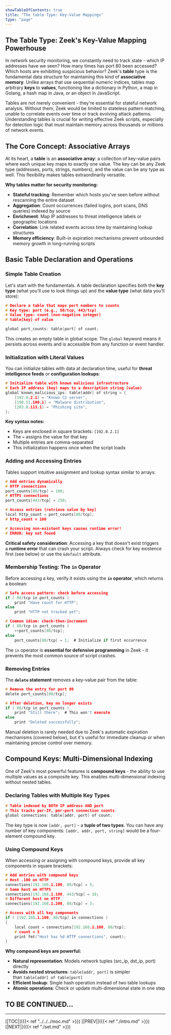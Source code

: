 ```yaml
---
showTableOfContents: true
title: "The table Type: Key-Value Mappings"
type: "page"
---
```

## The Table Type: Zeek's Key-Value Mapping Powerhouse

In network security monitoring, we constantly need to track state - which IP addresses have we seen? How many times has port 80 been accessed? Which hosts are exhibiting suspicious behavior? Zeek's **table** type is the fundamental data structure for maintaining this kind of **associative memory**. Unlike arrays that use sequential numeric indices, tables map arbitrary **keys** to **values**, functioning like a dictionary in Python, a map in Golang, a hash map in Java, or an object in JavaScript.

Tables are not merely convenient - they're essential for stateful network analysis. Without them, Zeek would be limited to stateless pattern matching, unable to correlate events over time or track evolving attack patterns. Understanding tables is crucial for writing effective Zeek scripts, especially for detection logic that must maintain memory across thousands or millions of network events.


## The Core Concept: Associative Arrays

At its heart, a **table** is an **associative array**: a collection of key-value pairs where each unique key maps to exactly one value. The key can be any Zeek type (addresses, ports, strings, numbers), and the value can be any type as well. This flexibility makes tables extraordinarily versatile.

**Why tables matter for security monitoring:**

- **Stateful tracking**: Remember which hosts you've seen before without rescanning the entire dataset
- **Aggregation**: Count occurrences (failed logins, port scans, DNS queries) indexed by source
- **Enrichment**: Map IP addresses to threat intelligence labels or geographic locations
- **Correlation**: Link related events across time by maintaining lookup structures
- **Memory efficiency**: Built-in expiration mechanisms prevent unbounded memory growth in long-running scripts

## Basic Table Declaration and Operations

### Simple Table Creation

Let's start with the fundamentals. A table declaration specifies both the **key type** (what you'll use to look things up) and the **value type** (what data you'll store):


```c
# Declare a table that maps port numbers to counts
# Key type: port (e.g., 80/tcp, 443/tcp)
# Value type: count (non-negative integer)
# table[key] of value

global port_counts: table[port] of count;
```

This creates an empty table in global scope. The `global` keyword means it persists across events and is accessible from any function or event handler.


### Initialization with Literal Values

You can initialize tables with data at declaration time, useful for **threat intelligence feeds** or **configuration lookups**:

```c
# Initialize table with known malicious infrastructure
# Each IP address (key) maps to a description string (value)
global known_malicious_ips: table[addr] of string = {
    [192.0.2.1] = "Known C2 server",          
    [198.51.100.1] = "Malware distribution",  
    [203.0.113.1] = "Phishing site",          
};
```

**Key syntax notes:**

- Keys are enclosed in square brackets: `[192.0.2.1]`
- The `=` assigns the value for that key
- Multiple entries are comma-separated
- This initialization happens once when the script loads

### Adding and Accessing Entries

Tables support intuitive assignment and lookup syntax similar to arrays:

```c
# Add entries dynamically
# HTTP connections
port_counts[80/tcp] = 100;   
# HTTPS connections
port_counts[443/tcp] = 250;  

# Access entries (retrieve value by key)
local http_count = port_counts[80/tcp];  
# http_count = 100

# Accessing non-existent keys causes runtime error!
# ERROR: key not found
```

**Critical safety consideration**: Accessing a key that doesn't exist triggers a **runtime error** that can crash your script. Always check for key existence first (see below) or use the `&default` attribute.


### Membership Testing: The `in` Operator

Before accessing a key, verify it exists using the **`in` operator**, which returns a boolean:

```c
# Safe access pattern: check before accessing
if ( 80/tcp in port_counts )
    print "Have count for HTTP";
else
    print "HTTP not tracked yet";

# Common idiom: check-then-increment
if ( 80/tcp in port_counts )
    ++port_counts[80/tcp];
else
    port_counts[80/tcp] = 1;  # Initialize if first occurrence
```

The `in` operator is **essential for defensive programming** in Zeek - it prevents the most common source of script crashes.


### Removing Entries

The **`delete` statement** removes a key-value pair from the table:

```c
# Remove the entry for port 80
delete port_counts[80/tcp];

# After deletion, key no longer exists
if ( 80/tcp in port_counts )
    print "Still there";  # This won't execute
else
    print "Deleted successfully";
```

Manual deletion is rarely needed due to Zeek's automatic expiration mechanisms (covered below), but it's useful for immediate cleanup or when maintaining precise control over memory.

## Compound Keys: Multi-Dimensional Indexing

One of Zeek's most powerful features is **compound keys** - the ability to use multiple values as a composite key. This enables multi-dimensional indexing without nested tables.



### Declaring Tables with Multiple Key Types


```c
# Table indexed by BOTH IP address AND port
# This tracks per-IP, per-port connection counts
global connections: table[addr, port] of count;
```

The key type is now `[addr, port]` - a **tuple of two types**. You can have any number of key components: `[addr, addr, port, string]` would be a four-element compound key.

### Using Compound Keys

When accessing or assigning with compound keys, provide all key components in square brackets:


```c
# Add entries with compound keys
# Host .100 on HTTP
connections[192.168.1.100, 80/tcp] = 5;    
# Same host on HTTPS
connections[192.168.1.100, 443/tcp] = 10;  
# Different host on HTTP
connections[192.168.1.200, 80/tcp] = 3;    

# Access with all key components
if ( [192.168.1.100, 80/tcp] in connections )
{
    local count = connections[192.168.1.100, 80/tcp];  
    # count = 5
    print fmt("Host has %d HTTP connections", count);
}
```

**Why compound keys are powerful:**

- **Natural representation**: Models network tuples (src_ip, dst_ip, port) directly
- **Avoids nested structures**: `table[addr, port]` is simpler than `table[addr] of table[port]`
- **Efficient lookup**: Single hash operation instead of two table lookups
- **Atomic operations**: Check or update multi-dimensional state in one step

## TO BE CONTINUED...

---
[|TOC|]({{< ref "../../../moc.md" >}})
[|PREV|]({{< ref "./intro.md" >}})
[|NEXT|]({{< ref "./set.md" >}})

